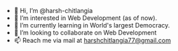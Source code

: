 - 👋 Hi, I’m @harsh-chitlangia
- 👀 I’m interested in Web Development (as of now).
- 🌱 I’m currently learning in World's largest Democracy.
- 💞️ I’m looking to collaborate on Web Development
- 📫 Reach me via mail at harshchitlangia77@gmail.com

<!---
harsh-chitlangia/harsh-chitlangia is a ✨ special ✨ repository because its `README.md` (this file) appears on your GitHub profile.
You can click the Preview link to take a look at your changes.
--->
